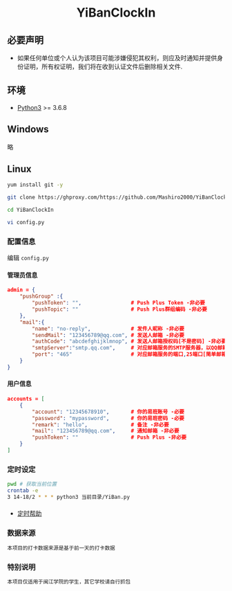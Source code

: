 # <p align="center">YiBanClockIn</p>

## 必要声明
- 如果任何单位或个人认为该项目可能涉嫌侵犯其权利，则应及时通知并提供身份证明，所有权证明，我们将在收到认证文件后删除相关文件.

## 环境

- [Python3](https://www.python.org/) >= 3.6.8

## Windows
略

## Linux
```bash
yum install git -y

git clone https://ghproxy.com/https://github.com/Mashiro2000/YiBanClockIn.git   # 国内git较慢，故添加代理前缀

cd YiBanClockIn

vi config.py
```

### 配置信息
编辑 `config.py`

#### 管理员信息
```json
admin = {
    "pushGroup" :{
        "pushToken": "",                # Push Plus Token -非必要
        "pushTopic": ""                 # Push Plus群组编码 -非必要
    },
    "mail":{
        "name": "no-reply",             # 发件人昵称 -非必要
        "sendMail": "123456789@qq.com", # 发送人邮箱 -非必要
        "authCode": "abcdefghijklmnop", # 发送人邮箱授权码[不是密码] -非必要
        "smtpServer":"smtp.qq.com",     # 对应邮箱服务的SMTP服务器，以QQ邮箱为例smtp.qq.com -非必要
        "port": "465"                   # 对应邮箱服务的端口,25端口[简单邮箱传输协议],465端口[安全的邮箱传输协议] -非必要
    }
}
```

#### 用户信息
```json
accounts = [
    {
        "account": "12345678910",       # 你的易班账号 -必要
        "password": "mypassword",       # 你的易班密码 -必要
        "remark": "hello",              # 备注 -非必要
        "mail": "123456789@qq.com",     # 通知邮箱 -非必要
        "pushToken": ""                 # Push Plus -非必要
    }
]
```

### 定时设定
```bash
pwd # 获取当前位置
crontab -e
3 14-18/2 * * * python3 当前目录/YiBan.py
```

####
- [定时帮助](https://www.runoob.com/w3cnote/linux-crontab-tasks.html)

### 数据来源
```bash
本项目的打卡数据来源是基于前一天的打卡数据
```

### 特别说明
```bash
本项目仅适用于闽江学院的学生，其它学校请自行抓包
```
